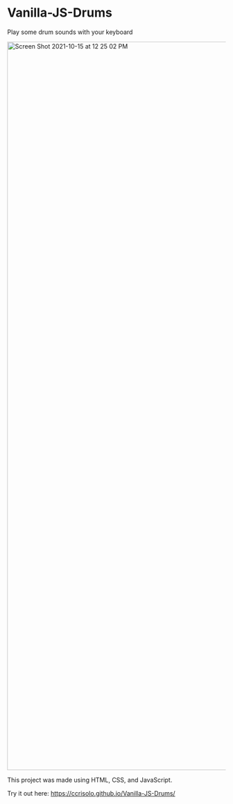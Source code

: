 # Vanilla-JS-Drums
Play some drum sounds with your keyboard

<img width="1680" alt="Screen Shot 2021-10-15 at 12 25 02 PM" src="https://user-images.githubusercontent.com/59452934/137542094-946d6bfd-e48b-4300-91bf-e37111c5ad54.png">

This project was made using HTML, CSS, and JavaScript.

Try it out here: https://ccrisolo.github.io/Vanilla-JS-Drums/
